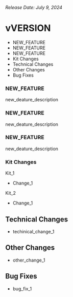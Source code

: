 _Release Date: July 9, 2024_

# vVERSION
- NEW_FEATURE
- NEW_FEATURE
- NEW_FEATURE
- Kit Changes
- Technical Changes
- Other Changes
- Bug Fixes

### NEW_FEATURE
new_deature_description

### NEW_FEATURE
new_deature_description

### NEW_FEATURE
new_deature_description

### Kit Changes

Kit_1
- Change_1

Kit_2
- Change_1

## Technical Changes
- techinical_change_1

## Other Changes
- other_change_1

## Bug Fixes
- bug_fix_1